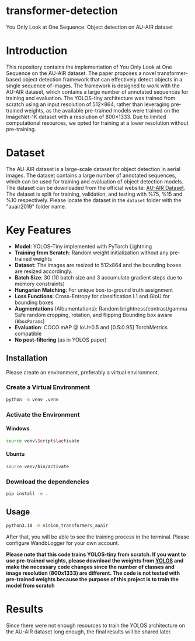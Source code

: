 # transformer-detection
 You Only Look at One Sequence: Object detection on AU-AIR dataset

#  Introduction
This repository contains the implementation of You Only Look at One Sequence on the AU-AIR dataset. The paper proposes a novel transformer-based object detection framework that can effectively detect objects in a single sequence of images. The framework is designed to work with the AU-AIR dataset, which contains a large number of annotated sequences for training and evaluation.
The YOLOS-tiny architecture was trained from scratch using an input resolution of 512×864, rather than leveraging pre-trained weights, as the available pre-trained models were trained on the ImageNet-1K dataset with a resolution of 800×1333. Due to limited computational resources, we opted for training at a lower resolution without pre-training.

# Dataset
The AU-AIR dataset is a large-scale dataset for object detection in aerial images. The dataset contains a large number of annotated sequences, which can be used for training and evaluation of object detection models. The dataset can be downloaded from the official website: [AU-AIR Dataset](https://bozcani.github.io/auairdataset/).
The dataset is split for training, validation, and testing with %75, %15 and %10 respectively. Please locate the dataset in the `dataset` folder with the  "auair2019" folder name.

# Key Features 
- **Model**: YOLOS-Tiny implemented with PyTorch Lightning
- **Training from Scratch**: Random weight initialization without any pre-trained weights
- **Dataset**: The images are resized to 512x864 and the bounding boxes are resized accordingly.
- **Batch Size**: 30 (10 batch size and 3 accumulate gradient steps due to memory constraints)
- **Hungarian Matching**: For unique box-to-ground truth assignment
- **Loss Functions**:
  Cross-Entropy for classification
  L1 and GIoU for bounding boxes
- **Augmentations** (Albumentations):
   Random brightness/contrast/gamma
  Safe random cropping, rotation, and flipping
  Bounding box aware (`BboxParams`)
- **Evaluation**:
 COCO mAP @ IoU=0.5 and [0.5:0.95]
 TorchMetrics compatible
- **No post-filtering** (as in YOLOS paper)

## Installation

Please create an environment, preferably a virtual environment.

### Create a Virtual Environment
```bash
python -m venv .venv
```
### Activate the Environment

#### Windows

```bash
source venv\Scripts\activate
```

#### Ubuntu
```bash
source venv/bin/activate
```

### Download the dependencies
```bash
pip install -e .
```

## Usage

```bash
python3.10 -m vision_transformers_auair
```
After that, you will be able to see the training process in the terminal. Please configure WandbLogger for your own account.

**Please note that this code trains YOLOS-tiny from scratch. If you want to use pre-trained weights, please
download the weights from [YOLOS](https://github.com/hustvl/YOLOS) and make the necessary code changes since the number of classes and image resolution (800x1333) are different. The code is not tested with pre-trained weights because the purpose of this project is to train the model from scratch** 

# Results
Since there were not enough resources to train the YOLOS architecture on the AU-AIR dataset long enough, the final results will be shared later.
